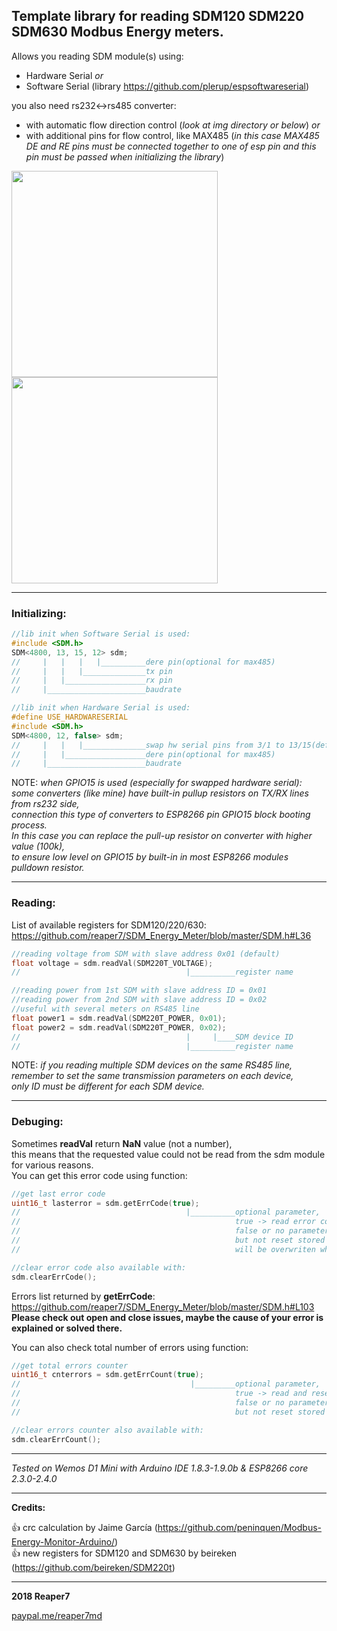 ## Template library for reading SDM120 SDM220 SDM630 Modbus Energy meters. ##

Allows you reading SDM module(s) using:
* Hardware Serial <i>or</i>
* Software Serial (library https://github.com/plerup/espsoftwareserial)

you also need rs232<->rs485 converter:
* with automatic flow direction control (<i>look at img directory or below</i>) <i>or</i>
* with additional pins for flow control, like MAX485
(<i>in this case MAX485 DE and RE pins must be connected together to one of esp pin and this pin must be passed when initializing the library</i>)

<img src="https://github.com/reaper7/SDM_Energy_Meter/blob/master/img/hardware_sdm220.jpg" height="330"><img src="https://github.com/reaper7/SDM_Energy_Meter/blob/master/img/hardware_sdm220_2.jpg" height="330">

---

### Initializing: ###
```cpp
//lib init when Software Serial is used:
#include <SDM.h>
SDM<4800, 13, 15, 12> sdm;
//     |   |   |   |__________dere pin(optional for max485)
//     |   |   |______________tx pin
//     |   |__________________rx pin
//     |______________________baudrate

//lib init when Hardware Serial is used:
#define USE_HARDWARESERIAL
#include <SDM.h>
SDM<4800, 12, false> sdm;
//     |   |   |______________swap hw serial pins from 3/1 to 13/15(default false)
//     |   |__________________dere pin(optional for max485)
//     |______________________baudrate
```
NOTE: <i>when GPIO15 is used (especially for swapped hardware serial):</br>
some converters (like mine) have built-in pullup resistors on TX/RX lines from rs232 side,</br>
connection this type of converters to ESP8266 pin GPIO15 block booting process.</br>
In this case you can replace the pull-up resistor on converter with higher value (100k),</br>
to ensure low level on GPIO15 by built-in in most ESP8266 modules pulldown resistor.</br></i>

---

### Reading: ###
List of available registers for SDM120/220/630:
https://github.com/reaper7/SDM_Energy_Meter/blob/master/SDM.h#L36
```cpp
//reading voltage from SDM with slave address 0x01 (default)
float voltage = sdm.readVal(SDM220T_VOLTAGE);
//                                     |__________register name

//reading power from 1st SDM with slave address ID = 0x01
//reading power from 2nd SDM with slave address ID = 0x02
//useful with several meters on RS485 line
float power1 = sdm.readVal(SDM220T_POWER, 0x01);
float power2 = sdm.readVal(SDM220T_POWER, 0x02);
//                                     |     |____SDM device ID  
//                                     |__________register name
```
NOTE: <i>if you reading multiple SDM devices on the same RS485 line,</br>
remember to set the same transmission parameters on each device,</br>
only ID must be different for each SDM device.</i>

---

### Debuging: ###
Sometimes <b>readVal</b> return <b>NaN</b> value (not a number),</br>
this means that the requested value could not be read from the sdm module for various reasons.</br>
You can get this error code using function:
```cpp
//get last error code
uint16_t lasterror = sdm.getErrCode(true);
//                                     |__________optional parameter,
//                                                true -> read error code and reset stored code
//                                                false or no parameter -> read error code
//                                                but not reset stored code (for future checking)
//                                                will be overwriten when next error occurs

//clear error code also available with:
sdm.clearErrCode();
```
Errors list returned by <b>getErrCode</b>: https://github.com/reaper7/SDM_Energy_Meter/blob/master/SDM.h#L103</br>
__Please check out open and close issues, maybe the cause of your error is explained or solved there.__

You can also check total number of errors using function:
```cpp
//get total errors counter
uint16_t cnterrors = sdm.getErrCount(true);
//                                      |_________optional parameter,
//                                                true -> read and reset errors counter
//                                                false or no parameter -> read errors counter
//                                                but not reset stored counter (for future checking)

//clear errors counter also available with:
sdm.clearErrCount();
```

---

_Tested on Wemos D1 Mini with Arduino IDE 1.8.3-1.9.0b & ESP8266 core 2.3.0-2.4.0_

---

__Credits:__

:+1: crc calculation by Jaime García (https://github.com/peninquen/Modbus-Energy-Monitor-Arduino/)</br>
:+1: new registers for SDM120 and SDM630 by beireken (https://github.com/beireken/SDM220t)</br>

---

**2018 Reaper7**

[paypal.me/reaper7md](https://www.paypal.me/reaper7md)
